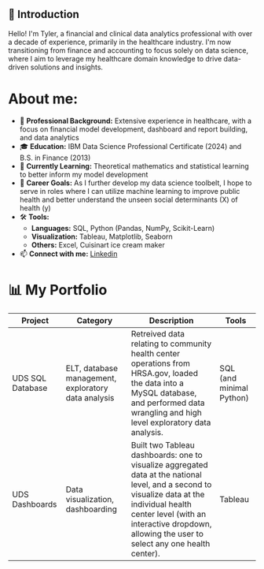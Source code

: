 ## 👋 Introduction

Hello! I'm Tyler, a financial and clinical data analytics professional with over a decade of experience, primarily in the healthcare industry. I'm now transitioning from finance and accounting to focus solely on data science, where I aim to leverage my healthcare domain knowledge to drive data-driven solutions and insights.

# About me:
- 💼 **Professional Background:** Extensive experience in healthcare, with a focus on financial model development, dashboard and report building, and data analytics
- 🎓 **Education:** IBM Data Science Professional Certificate (2024) and B.S. in Finance (2013)
- 🌱 **Currently Learning:** Theoretical mathematics and statistical learning to better inform my model development
- 🥅 **Career Goals:** As I further develop my data science toolbelt, I hope to serve in roles where I can utilize machine learning to improve public health and better understand the unseen social determinants (X) of health (y)
- 🛠️ **Tools:**
  - **Languages:** SQL, Python (Pandas, NumPy, Scikit-Learn)
  - **Visualization:** Tableau, Matplotlib, Seaborn
  - **Others:** Excel, Cuisinart ice cream maker
- 📫 **Connect with me:** [Linkedin](https://www.linkedin.com/in/tylerdardis/)

# 📊 My Portfolio
| Project      | Category      | Description              | Tools      |
| ------------ | ------------- | ------------------------ | ---------- |
| UDS SQL Database | ELT, database management, exploratory data analysis | Retreived data relating to community health center operations from HRSA.gov, loaded the data into a MySQL database, and performed data wrangling and high level exploratory data analysis. | SQL (and minimal Python) |
| UDS Dashboards | Data visualization, dashboarding | Built two Tableau dashboards: one to visualize aggregated data at the national level, and a second to visualize data at the individual health center level (with an interactive dropdown, allowing the user to select any one health center). | Tableau |
